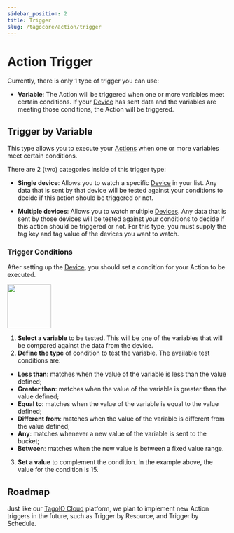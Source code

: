 ```yaml
---
sidebar_position: 2
title: Trigger
slug: /tagocore/action/trigger
---
```


# Action Trigger

Currently, there is only 1 type of trigger you can use:

- **Variable**: The Action will be triggered when one or more variables meet certain conditions. If your [Device](/docs/tagocore/device) has sent data and the variables are meeting those conditions, the Action will be triggered.

## Trigger by Variable

This type allows you to execute your [Actions](/docs/tagocore/action) when one or more variables meet certain conditions.

There are 2 (two) categories inside of this trigger type:

- **Single device**: Allows you to watch a specific [Device](/docs/tagocore/device) in your list. Any data that is sent by that device will be tested against your conditions to decide if this action should be triggered or not.

- **Multiple devices**: Allows you to watch multiple [Devices](/docs/tagocore/device). Any data that is sent by those devices will be tested against your conditions to decide if this action should be triggered or not. For this type, you must supply the tag key and tag value of the devices you want to watch.

### Trigger Conditions
After setting up the [Device](/docs/tagocore/device), you should set a condition for your Action to be executed.

<img className="big-image" src="/docs_imagem/tagocore/action/action-conditions.png" height="100px" />

1. **Select a variable** to be tested. This will be one of the variables that will be compared against the data from the device.
2. **Define the type** of condition to test the variable. The available test conditions are:
  - **Less than**: matches when the value of the variable is less than the value defined;
  - **Greater than**: matches when the value of the variable is greater than the value defined;
  - **Equal to**: matches when the value of the variable is equal to the value defined;
  - **Different from**: matches when the value of the variable is different from the value defined;
  - **Any**: matches whenever a new value of the variable is sent to the bucket;
  - **Between**: matches when the new value is between a fixed value range.
3. **Set a value** to complement the condition. In the example above, the value for the condition is 15.

## Roadmap

Just like our [TagoIO Cloud](https://admin.tago.io) platform, we plan to implement new Action triggers in the future, such as Trigger by Resource, and Trigger by Schedule.
